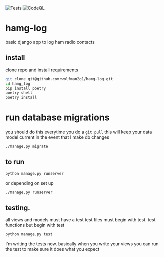 ![Tests](https://github.com/wolfman2g1/hamg-log/actions/workflows/django.yml/badge.svg)  ![CodeQL](https://github.com/wolfman2g1/hamg-log/actions/workflows/codeql-analysis.yml/badge.svg)
# hamg-log
basic django app to log ham radio contacts

## install
clone repo and install requirements

```bash
git clone git@github.com:wolfman2g1/hamg-log.git
cd hamg_log
pip install poetry
poetry shell
poetry install
```
# run database migrations
you should do this everytime you do a `git pull` this will keep your data model current in the event that I make db changes
```bash
./manage.py migrate
```

## to run
```bash
python manage.py runserver
```
or depending on set up

```bash
./manage.py runserver
```

## testing. 
all views and models must have a test
test files must begin with test. test functions but begin with test
```bash
python manage.py test
```
I'm writing the tests now. basically when you write your views  you can run the test to make sure it does what you expect